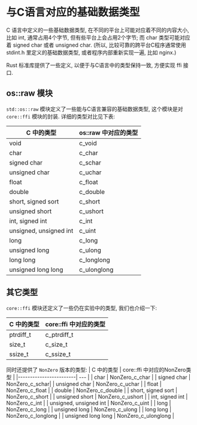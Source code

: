 
# 与C语言对应的基础数据类型

C 语言中定义的一些基础数据类型, 在不同的平台上可能对应着不同的内容大小, 比如 int, 通常占用4个字节,
但有些平台上会占用2个字节; 而 char 类型可能对应着 signed char 或者 unsigned char. (所以,
比较可靠的跨平台C程序通常使用 stdint.h 里定义的基础数据类型, 或者程序内部重新实现一遍, 比如 nginx.)

Rust 标准库提供了一些定义, 以便于与C语言中的类型保持一致, 方便实现 ffi 接口.

## os::raw 模块

`std::os::raw` 模块定义了一些能与C语言兼容的基础数据类型, 这个模块是对 `core::ffi` 模块的封装.
详细的类型对比见下表:

| C 中的类型                 | os::raw 中对应的类型 |
|------------------------| --- |
| void                   | c_void |
| char                   | c_char |
| signed char            | c_schar|
| unsigned char          | c_uchar |
| float                  | c_float |
| double                 | c_double |
| short, signed sort     | c_short |
| unsigned short         | c_ushort | 
| int, signed int        | c_int |
| unsigned, unsigned int | c_uint |
| long                   | c_long |
| unsigned long | c_ulong |
| long long              | c_longlong |
| unsigned long long | c_ulonglong |

## 其它类型
`core::ffi` 模块还定义了一些仍在实验中的类型, 我们也介绍一下:

| C 中的类型 | core::ffi 中对应的类型 |
| --- | --- |
| ptrdiff_t | c_ptrdiff_t |
| size_t | c_size_t |
| ssize_t | c_ssize_t |

同时还提供了 `NonZero` 版本的类型:
| C 中的类型                 | core::ffi 中对应的NonZero类型 |
|------------------------| --- |
| char                   | NonZero_c_char |
| signed char            | NonZero_c_schar|
| unsigned char          | NonZero_c_uchar |
| float                  | NonZero_c_float |
| double                 | NonZero_c_double |
| short, signed sort     | NonZero_c_short |
| unsigned short         | NonZero_c_ushort |
| int, signed int        | NonZero_c_int |
| unsigned, unsigned int | NonZero_c_uint |
| long                   | NonZero_c_long |
| unsigned long | NonZero_c_ulong |
| long long              | NonZero_c_longlong |
| unsigned long long | NonZero_c_ulonglong |